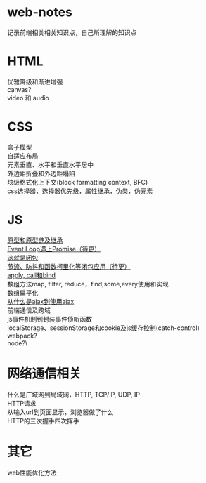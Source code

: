 # web-notes
记录前端相关相关知识点，自己所理解的知识点

# HTML
  优雅降级和渐进增强\
  canvas?\
  video 和 audio
  
# CSS
  盒子模型\
  自适应布局\
  元素垂直、水平和垂直水平居中\
  外边距折叠和外边距塌陷\
  块级格式化上下文(block formatting context, BFC)\
  css选择器，选择器优先级，属性继承，伪类，伪元素  
  
# JS
  [原型和原型链及继承](https://github.com/kricn/web-notes/blob/master/js/%E5%8E%9F%E5%9E%8B%E5%92%8C%E5%8E%9F%E5%9E%8B%E9%93%BE%E5%8F%8A%E7%BB%A7%E6%89%BF.md)\
  [Event Loop遇上Promise（待更）](https://github.com/kricn/web-notes/blob/master/js/%E5%BD%93eventloop%E9%81%87%E4%B8%8Apromise.md)\
  [这就是闭包](https://github.com/kricn/web-notes/blob/master/js/%E8%BF%99%E5%B0%B1%E6%98%AF%E9%97%AD%E5%8C%85.md)\
  [节流、防抖和函数柯里化等闭包应用（待更）](https://github.com/kricn/web-notes/blob/master/js/%E9%97%AD%E5%8C%85%E7%9A%84%E5%BA%94%E7%94%A8.md)\
  [apply, call和bind](https://github.com/kricn/web-notes/blob/master/js/apply,%20call%E5%92%8Cbind.md)\
  数组方法map, filter, reduce，find,some,every使用和实现\
  数组扁平化\
  [从什么是ajax到使用ajax](https://github.com/kricn/web-notes/blob/master/js/%E4%BB%80%E4%B9%88%E6%98%AFAJAX%E5%88%B0%E4%BD%BF%E7%94%A8AJAX.md)\
  前端通信及跨域\
  js事件机制到封装事件侦听函数\
  localStorage、sessionStorage和cookie及js缓存控制(catch-control)\
  webpack?\
  node?\

# 网络通信相关
  什么是广域网到局域网，HTTP, TCP/IP, UDP, IP\
  HTTP请求\
  从输入url到页面显示，浏览器做了什么\
  HTTP的三次握手四次挥手
# 其它
  web性能优化方法
